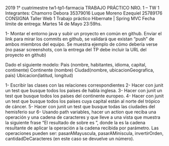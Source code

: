  2019 1° cuatrimestre
tw1-tp1-farmacia
TRABAJO PRÁCTICO NRO. 1 – TW 1
Integrantes:
Chamorro Debora 35379016
Luque Moreno Ezequiel 25789176
CONSIGNA
Taller​ ​Web​ ​1 Trabajo​ ​práctico​ ​Hibernate​ ​|​ ​Spring​ ​MVC
Fecha límite de entrega: Martes 14 de Mayo 23:59hs.

1- Montar el entorno java y subir un proyecto en común en github. Enviar el link para mirar los commits en github, se validará que existan “push” de ambos miembros del equipo. Se muestra ejemplo de cómo debería verse (no pasar screenshots, con la entrega del TP debe incluir la URL del proyecto en github)

Dado el siguiente modelo:
									Pais (nombre, habitantes, idioma, capital, continente)
									Continente (nombre)
									Ciudad(nombre, ubicacionGeografica, pais)
									Ubicacion(latitud, longitud)

1- Escribir las clases con las relaciones correspondientes
2- Hacer con junit un test que busque todos los países de habla inglesa.
3- Hacer con junit un test que busque todos los países del continente europeo.
4- Hacer con junit un test que busque todos los países cuya capital están al norte del trópico de cáncer.
5- Hacer con junit un test que busque todas las ciudades del hemisferio sur
6- Usando path variables, hacer un action que reciba una operación y una cadena de caracteres y que
lleve a una vista que muestra la siguiente frase “El resultado de <nombre-operacion> sobre <cadena> es
<cadena-resultado>”, donde la <cadena-resultado> es la cadena resultante de aplicar la operación a la
cadena recibida por parámetro. Las operaciones pueden ser: pasarAMayuscula, pasarAMiniscula,
invertirOrden, cantidadDeCaracteres (en este caso se devuelve un número).

